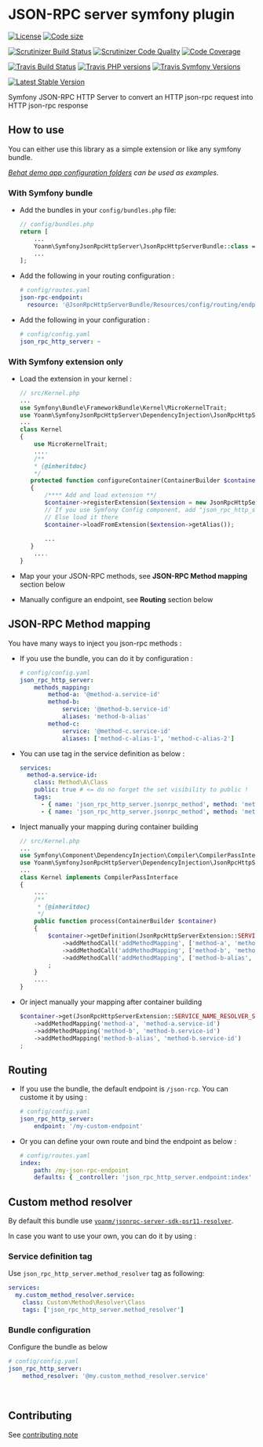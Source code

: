 # JSON-RPC server symfony plugin
 [![License](https://img.shields.io/github/license/yoanm/symfony-jsonrpc-http-server.svg)](https://github.com/yoanm/symfony-jsonrpc-http-server) [![Code size](https://img.shields.io/github/languages/code-size/yoanm/symfony-jsonrpc-http-server.svg)](https://github.com/yoanm/symfony-jsonrpc-http-server)

[![Scrutinizer Build Status](https://img.shields.io/scrutinizer/build/g/yoanm/symfony-jsonrpc-http-server.svg?label=Scrutinizer&logo=scrutinizer)](https://scrutinizer-ci.com/g/yoanm/symfony-jsonrpc-http-server/build-status/master) [![Scrutinizer Code Quality](https://img.shields.io/scrutinizer/g/yoanm/symfony-jsonrpc-http-server/master.svg?logo=scrutinizer)](https://scrutinizer-ci.com/g/yoanm/symfony-jsonrpc-http-server/?branch=master) [![Code Coverage](https://img.shields.io/scrutinizer/coverage/g/yoanm/symfony-jsonrpc-http-server/master.svg?logo=scrutinizer)](https://scrutinizer-ci.com/g/yoanm/symfony-jsonrpc-http-server/?branch=master)

[![Travis Build Status](https://img.shields.io/travis/yoanm/symfony-jsonrpc-http-server/master.svg?label=Travis&logo=travis)](https://travis-ci.org/yoanm/symfony-jsonrpc-http-server) [![Travis PHP versions](https://img.shields.io/travis/php-v/yoanm/symfony-jsonrpc-http-server.svg?logo=travis)](https://travis-ci.org/yoanm/symfony-jsonrpc-http-server) [![Travis Symfony Versions](https://img.shields.io/badge/Symfony-v3%20%2F%20v4-8892BF.svg?logo=travis)](https://php.net/)

[![Latest Stable Version](https://img.shields.io/packagist/v/yoanm/symfony-jsonrpc-http-server.svg)](https://packagist.org/packages/yoanm/symfony-jsonrpc-http-server)

Symfony JSON-RPC HTTP Server to convert an HTTP json-rpc request into HTTP json-rpc response

## How to use

You can either use this library as a simple extension or like any symfony bundle.

*[Behat demo app configuration folders](./features/demo_app/) can be used as examples.*

### With Symfony bundle

 - Add the bundles in your `config/bundles.php` file:
   ```php
   // config/bundles.php
   return [
       ...
       Yoanm\SymfonyJsonRpcHttpServer\JsonRpcHttpServerBundle::class => ['all' => true],
       ...
   ];
   ```
   
 - Add the following in your routing configuration :
   ```yaml
   # config/routes.yaml
   json-rpc-endpoint:
     resource: '@JsonRpcHttpServerBundle/Resources/config/routing/endpoint.xml'
   ```
   
 - Add the following in your configuration :
   ```yaml
   # config/config.yaml
   json_rpc_http_server: ~
   ```

### With Symfony extension only
 - Load the extension in your kernel :
   ```php
   // src/Kernel.php
   ...
   use Symfony\Bundle\FrameworkBundle\Kernel\MicroKernelTrait;
   use Yoanm\SymfonyJsonRpcHttpServer\DependencyInjection\JsonRpcHttpServerExtension;
   ...
   class Kernel
   {
       use MicroKernelTrait;
       ....
       /**
       * {@inheritdoc}
       */
      protected function configureContainer(ContainerBuilder $container, LoaderInterface $loader)
      {
          /**** Add and load extension **/
          $container->registerExtension($extension = new JsonRpcHttpServerExtension());
          // If you use Symfony Config component, add "json_rpc_http_server: ~" in your configuration.
          // Else load it there
          $container->loadFromExtension($extension->getAlias());
          
          ...
      }
       ....
   }
   ```
   
 - Map your your JSON-RPC methods, see **JSON-RPC Method mapping** section below
 - Manually configure an endpoint, see **Routing** section below

## JSON-RPC Method mapping
You have many ways to inject you json-rpc methods :
 - If you use the bundle, you can do it by configuration :
   ```yaml
   # config/config.yaml
   json_rpc_http_server:
       methods_mapping:
           method-a: '@method-a.service-id'
           method-b: 
               service: '@method-b.service-id'
               aliases: 'method-b-alias'
           method-c: 
               service: '@method-c.service-id'
               aliases: ['method-c-alias-1', 'method-c-alias-2']
   ```
 - You can use tag in the service definition as below :
   ```yaml
   services:
     method-a.service-id:
       class: Method\A\Class
       public: true # <= do no forget the set visibility to public !
       tags:
         - { name: 'json_rpc_http_server.jsonrpc_method', method: 'method-a' }
         - { name: 'json_rpc_http_server.jsonrpc_method', method: 'method-a-alias' }
   ```
 - Inject manually your mapping during container building
   ```php
   // src/Kernel.php
   ...
   use Symfony\Component\DependencyInjection\Compiler\CompilerPassInterface;
   use Yoanm\SymfonyJsonRpcHttpServer\DependencyInjection\JsonRpcHttpServerExtension;
   ...
   class Kernel implements CompilerPassInterface
   {
       ....
       /**
        * {@inheritdoc}
        */
       public function process(ContainerBuilder $container)
       {
           $container->getDefinition(JsonRpcHttpServerExtension::SERVICE_NAME_RESOLVER_SERVICE_NAME)
               ->addMethodCall('addMethodMapping', ['method-a', 'method-a.service-id'])
               ->addMethodCall('addMethodMapping', ['method-b', 'method-b.service-id'])
               ->addMethodCall('addMethodMapping', ['method-b-alias', 'method-b.service-id'])
           ;
       }
       ....
   }
   ```
 - Or inject manually your mapping after container building
   ```php
   $container->get(JsonRpcHttpServerExtension::SERVICE_NAME_RESOLVER_SERVICE_NAME)
       ->addMethodMapping('method-a', 'method-a.service-id')
       ->addMethodMapping('method-b', 'method-b.service-id')
       ->addMethodMapping('method-b-alias', 'method-b.service-id')
   ;
   ```
 
## Routing
 - If you use the bundle, the default endpoint is `/json-rcp`. You can custome it by using : 
   ```yaml
   # config/config.yaml
   json_rpc_http_server: 
       endpoint: '/my-custom-endpoint'
   ```
   
 - Or you can define your own route and bind the endpoint as below :
   ```yaml
   # config/routes.yaml
   index:
       path: /my-json-rpc-endpoint
       defaults: { _controller: 'json_rpc_http_server.endpoint:index' }
   ```
   
## Custom method resolver

By default this bundle use [`yoanm/jsonrpc-server-sdk-psr11-resolver`](https://github.com/yoanm/php-jsonrpc-server-sdk-psr11-resolver).

In case you want to use your own, you can do it by using : 

### Service definition tag
Use `json_rpc_http_server.method_resolver` tag as following:
```yaml
services:
  my.custom_method_resolver.service:
    class: Custom\Method\Resolver\Class
    tags: ['json_rpc_http_server.method_resolver']
```

### Bundle configuration
Configure the bundle as below
```yaml
# config/config.yaml
json_rpc_http_server:
    method_resolver: '@my.custom_method_resolver.service'
```
   

## Contributing
See [contributing note](./CONTRIBUTING.md)
